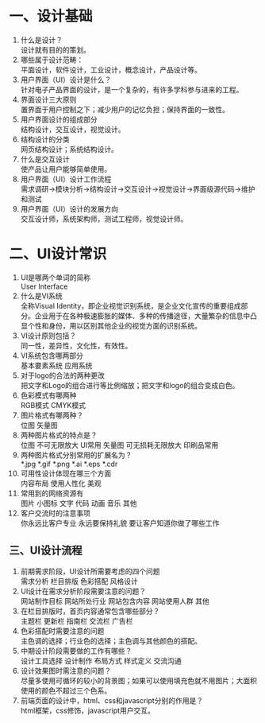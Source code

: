 # 一、设计基础

1. 什么是设计？  
设计就有目的的策划。 
2. 哪些属于设计范畴：  
平面设计，软件设计，工业设计，概念设计，产品设计等。
3. 用户界面（UI）设计是什么？  
针对电子产品界面的设计，是一个复杂的，有许多学科参与进来的工程。
4. 界面设计三大原则  
置界面于用户控制之下；减少用户的记忆负担；保持界面的一致性。
5. 用户界面设计的组成部分  
结构设计，交互设计，视觉设计。
6. 结构设计的分类  
网页结构设计；系统结构设计。
7. 什么是交互设计  
使产品让用户能够简单使用。
9. 用户界面（UI）设计工作流程  
需求调研->模块分析->结构设计->交互设计->视觉设计->界面级源代码->维护和测试
10. 用户界面（UI）设计的发展方向  
交互设计师，系统架构师，测试工程师，视觉设计师。
# 二、UI设计常识

1. UI是哪两个单词的简称  
User Interface
2. 什么是VI系统  
全称Visual Identity，即企业视觉识别系统，是企业文化宣传的重要组成部分。企业用于在各种极速膨胀的媒体、多种的传播途径，大量繁杂的信息中凸显个性和身份，用以区别其他企业的视觉方面的识别系统。
3. VI设计原则包括？  
同一性，差异性，文化性，有效性。
4. VI系统包含哪两部分  
基本要素系统 应用系统 
5. 对于logo的合法的两种更改    
把文字和Logo的组合进行等比例缩放；把文字和logo的组合变成白色。
6. 色彩模式有哪两种   
RGB模式  CMYK模式
7. 图片格式有哪两种？    
位图 矢量图
8. 两种图片格式的特点是？   
位图 不可无限放大 UI常用  矢量图 可无损耗无限放大 印刷品常用
9. 两种图片格式分别常用的扩展名为？  
*.jpg *.gif *.png      *.ai *.eps *.cdr
10. 可用性设计体现在哪三个方面   
内容布局 使用人性化 美观
11. 常用到的网络资源有   
图片  小图标 文字 代码 动画 音乐 其他
12. 客户交流时的注意事项   
你永远比客户专业  永远要保持礼貌  要让客户知道你做了哪些工作
## 三、UI设计流程

1. 前期需求阶段，UI设计所需要考虑的四个问题   
需求分析  栏目排版  色彩搭配 风格设计 
2. UI设计在需求分析阶段需要注意的问题？  
网站制作目标  网站所处行业 网站包含内容  网站使用人群  其他
3. 在栏目排版时，首页内容通常包含哪些部分？  
主题栏  更新栏  指南栏 交流栏 广告栏
4. 色彩搭配时需要注意的问题   
主色调的选择；行业色的选择；主色调与其他颜色的搭配。
5. 中期设计阶段需要做的工作有哪些？  
设计工具选择  设计制作 布局方式 样式定义  交流沟通
6. 设计效果图时需注意的问题？  
尽量多使用可循环的较小的背景图；如果可以使用填充色就不用图片；大面积使用的颜色不超过三个色系。
7. 前端页面的设计中，html、css和javascript分别的作用是？  
html框架，css修饰，javascript用户交互。
